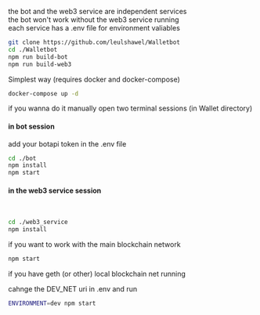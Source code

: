 the bot and the web3 service are independent services<br>
the bot won't work without the web3 service running<br>
each service has a .env file for environment valiables



```sh
git clone https://github.com/leulshawel/Walletbot
cd ./Walletbot
npm run build-bot
npm run build-web3
```

Simplest way (requires docker and docker-compose)

```sh
docker-compose up -d
```

if you wanna do it manually 
open two terminal sessions (in Wallet directory)

<h4>in bot session</h4>
add your botapi token in the .env file

```sh
cd ./bot
npm install
npm start
```

<h4>in the web3 service session</h4><br>

```sh
cd ./web3_service
npm install
```

if you want to work with the main blockchain network

```sh
npm start
```
if you have geth (or other) local blockchain net running

cahnge the DEV_NET uri in .env and run
```sh
ENVIRONMENT=dev npm start
```